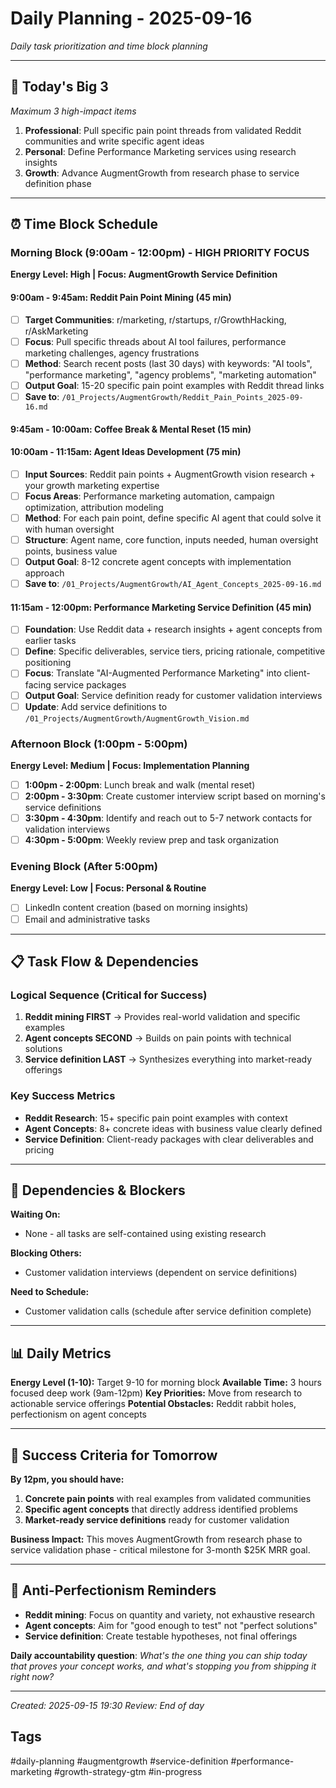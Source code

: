 # Daily Planning - 2025-09-16

*Daily task prioritization and time block planning*

---

## 🎯 Today's Big 3
*Maximum 3 high-impact items*

1. **Professional**: Pull specific pain point threads from validated Reddit communities and write specific agent ideas
2. **Personal**: Define Performance Marketing services using research insights
3. **Growth**: Advance AugmentGrowth from research phase to service definition phase

---

## ⏰ Time Block Schedule

### Morning Block (9:00am - 12:00pm) - HIGH PRIORITY FOCUS
**Energy Level: High | Focus: AugmentGrowth Service Definition**

#### 9:00am - 9:45am: Reddit Pain Point Mining (45 min)
- [ ] **Target Communities**: r/marketing, r/startups, r/GrowthHacking, r/AskMarketing
- [ ] **Focus**: Pull specific threads about AI tool failures, performance marketing challenges, agency frustrations
- [ ] **Method**: Search recent posts (last 30 days) with keywords: "AI tools", "performance marketing", "agency problems", "marketing automation"
- [ ] **Output Goal**: 15-20 specific pain point examples with Reddit thread links
- [ ] **Save to**: `/01_Projects/AugmentGrowth/Reddit_Pain_Points_2025-09-16.md`

#### 9:45am - 10:00am: Coffee Break & Mental Reset (15 min)

#### 10:00am - 11:15am: Agent Ideas Development (75 min)
- [ ] **Input Sources**: Reddit pain points + AugmentGrowth vision research + your growth marketing expertise
- [ ] **Focus Areas**: Performance marketing automation, campaign optimization, attribution modeling
- [ ] **Method**: For each pain point, define specific AI agent that could solve it with human oversight
- [ ] **Structure**: Agent name, core function, inputs needed, human oversight points, business value
- [ ] **Output Goal**: 8-12 concrete agent concepts with implementation approach
- [ ] **Save to**: `/01_Projects/AugmentGrowth/AI_Agent_Concepts_2025-09-16.md`

#### 11:15am - 12:00pm: Performance Marketing Service Definition (45 min)
- [ ] **Foundation**: Use Reddit data + research insights + agent concepts from earlier tasks
- [ ] **Define**: Specific deliverables, service tiers, pricing rationale, competitive positioning
- [ ] **Focus**: Translate "AI-Augmented Performance Marketing" into client-facing service packages
- [ ] **Output Goal**: Service definition ready for customer validation interviews
- [ ] **Update**: Add service definitions to `/01_Projects/AugmentGrowth/AugmentGrowth_Vision.md`

### Afternoon Block (1:00pm - 5:00pm)
**Energy Level: Medium | Focus: Implementation Planning**

- [ ] **1:00pm - 2:00pm**: Lunch break and walk (mental reset)
- [ ] **2:00pm - 3:30pm**: Create customer interview script based on morning's service definitions
- [ ] **3:30pm - 4:30pm**: Identify and reach out to 5-7 network contacts for validation interviews
- [ ] **4:30pm - 5:00pm**: Weekly review prep and task organization

### Evening Block (After 5:00pm)
**Energy Level: Low | Focus: Personal & Routine**

- [ ] LinkedIn content creation (based on morning insights)
- [ ] Email and administrative tasks

---

## 📋 Task Flow & Dependencies

### Logical Sequence (Critical for Success)
1. **Reddit mining FIRST** → Provides real-world validation and specific examples
2. **Agent concepts SECOND** → Builds on pain points with technical solutions
3. **Service definition LAST** → Synthesizes everything into market-ready offerings

### Key Success Metrics
- **Reddit Research**: 15+ specific pain point examples with context
- **Agent Concepts**: 8+ concrete ideas with business value clearly defined
- **Service Definition**: Client-ready packages with clear deliverables and pricing

---

## 🚦 Dependencies & Blockers

**Waiting On:**
- None - all tasks are self-contained using existing research

**Blocking Others:**
- Customer validation interviews (dependent on service definitions)

**Need to Schedule:**
- Customer validation calls (schedule after service definition complete)

---

## 📊 Daily Metrics

**Energy Level (1-10):** Target 9-10 for morning block
**Available Time:** 3 hours focused deep work (9am-12pm)
**Key Priorities:** Move from research to actionable service offerings
**Potential Obstacles:** Reddit rabbit holes, perfectionism on agent concepts

---

## 🎯 Success Criteria for Tomorrow

**By 12pm, you should have:**
1. **Concrete pain points** with real examples from validated communities
2. **Specific agent concepts** that directly address identified problems
3. **Market-ready service definitions** ready for customer validation

**Business Impact:** This moves AugmentGrowth from research phase to service validation phase - critical milestone for 3-month $25K MRR goal.

---

## 🚨 Anti-Perfectionism Reminders

- **Reddit mining**: Focus on quantity and variety, not exhaustive research
- **Agent concepts**: Aim for "good enough to test" not "perfect solutions"
- **Service definition**: Create testable hypotheses, not final offerings

**Daily accountability question**: *What's the one thing you can ship today that proves your concept works, and what's stopping you from shipping it right now?*

---

*Created: 2025-09-15 19:30*
*Review: End of day*

## Tags
#daily-planning #augmentgrowth #service-definition #performance-marketing #growth-strategy-gtm #in-progress